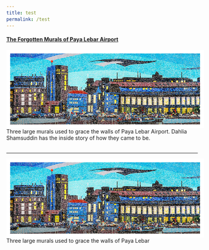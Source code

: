 ```yaml
---
title: test
permalink: /test
---
```

#### [**The Forgotten Murals of Paya Lebar Airport**](https://biblioasia.nlb.gov.sg/vol-17/issue-2/jul-sep-2021/murals)
<img style="float:left; width:500px; height:auto;  border:10px solid #FFFFFF" src="/images/vol-17-issue-2/murals/Mural_Main2.jpg"> <style>
responsive {max-width: 100%  height: auto;} </style>
Three large murals used to grace the walls of Paya Lebar Airport. Dahlia Shamsuddin has the inside story of how they came to be.
<br>
<br>
<hr>

 
<div><a target="_blank" style="text-decoration; href=">
	<img style="float:left; width:500px; height:auto;  border:10px solid #FFFFFF" src="/images/vol-17-issue-2/murals/Mural_Main2.jpg"> <p>Three large murals used to grace the walls of Paya Lebar </p>
	</a>
</div>